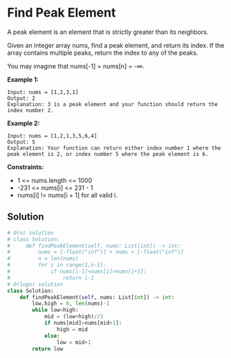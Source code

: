 <h1>Find Peak Element</h1>

<p>
A peak element is an element that is strictly greater than its neighbors.

Given an integer array nums, find a peak element, and return its index. If the array contains multiple peaks, return the index to any of the peaks.

You may imagine that nums[-1] = nums[n] = -∞.

</p>

<b>Example 1:</b>

    Input: nums = [1,2,3,1]
    Output: 2
    Explanation: 3 is a peak element and your function should return the index number 2.

<b>Example 2:</b>

    Input: nums = [1,2,1,3,5,6,4]
    Output: 5
    Explanation: Your function can return either index number 1 where the peak element is 2, or index number 5 where the peak element is 6.

<b>Constraints:</b>

- 1 <= nums.length <= 1000
- -231 <= nums[i] <= 231 - 1
- nums[i] != nums[i + 1] for all valid i.

<h2>Solution</h2>

```python
# O(n) solution
# class Solution:
#     def findPeakElement(self, nums: List[int]) -> int:
#         nums = [-float("inf")] + nums + [-float("inf")]
#         n = len(nums)
#         for i in range(1,n-1):
#             if nums[i-1]<nums[i]>nums[i+1]:
#                 return i-1
# O(logn) solution
class Solution:
    def findPeakElement(self, nums: List[int]) -> int:
        low,high = 0, len(nums)-1
        while low<high:
            mid = (low+high)//2
            if nums[mid]>nums[mid+1]:
                high = mid
            else:
                low = mid+1
        return low
```
